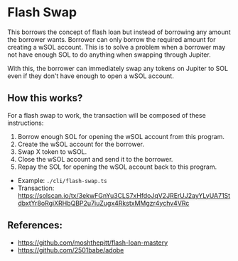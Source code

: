 # Flash Swap

This borrows the concept of flash loan but instead of borrowing any amount the borrower wants. Borrower can only
borrow the required amount for creating a wSOL account. This is to solve a problem when a borrower may not have
enough SOL to do anything when swapping through Jupiter.

With this, the borrower can immediately swap any tokens on Jupiter to SOL even if they don't have enough to open
a wSOL account.

## How this works?

For a flash swap to work, the transaction will be composed of these instructions:

1. Borrow enough SOL for opening the wSOL account from this program.
2. Create the wSOL account for the borrower.
3. Swap X token to wSOL.
4. Close the wSOL account and send it to the borrower.
5. Repay the SOL for opening the wSOL account back to this program.

* Example: `./cli/flash-swap.ts`
* Transaction: https://solscan.io/tx/3ekwFGnYu3CLS7xHfdoJqV2JRErUJ2ayYLyUA71StdbxtYr8oRgiXRHbQBP2u7iuZugx4RkstxMMgzr4ychv4VRc

## References:

* https://github.com/moshthepitt/flash-loan-mastery
* https://github.com/2501babe/adobe